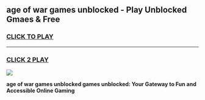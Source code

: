 
## age of war games unblocked - Play Unblocked Gmaes & Free
<h3>
<a href="https://news.freeplayer.one?title=age_of_war_games_unblocked&ref=23F">CLICK TO PLAY</a></h3>
<hr>

<h3>
<a href="https://news.freeplayer.one?title=age_of_war_games_unblocked&ref=23F">CLICK 2 PLAY</a>
  
</h3>

<a href="https://news.freeplayer.one?title=age_of_war_games_unblocked&ref=23F/"><img src="https://clearcache.store/games.png"></a>


**age of war games unblocked games unblocked: Your Gateway to Fun and Accessible Online Gaming**
